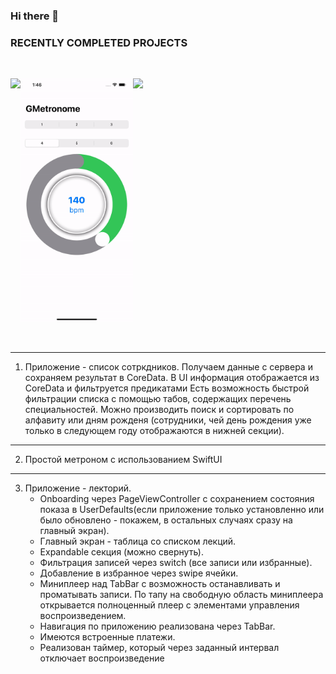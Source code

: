 ### Hi there 👋

<!--
**glebermon/glebermon** is a ✨ _special_ ✨ repository because its `README.md` (this file) appears on your GitHub profile.

Here are some ideas to get you started:

- 🔭 I’m currently working on ...
- 🌱 I’m currently learning ...
- 👯 I’m looking to collaborate on ...
- 🤔 I’m looking for help with ...
- 💬 Ask me about ...
- 📫 How to reach me: ...
- 😄 Pronouns: ...
- ⚡ Fun fact: ...
-->


### RECENTLY COMPLETED PROJECTS

<br/>

<p style="display:flex">
    <a href="https://github.com/glebermon/employee_list">
        <img width=180 src="https://github.com/glebermon/glebermon/blob/main/employeeList.gif" />
    </a>
    <a href="https://github.com/glebermon/GMetronome">
        <img width=180 src="https://github.com/glebermon/glebermon/blob/main/GMetronome.gif" />
    </a>
    <a href="https://github.com/glebermon/LecturePlayer">
        <img width=180 src="https://github.com/glebermon/glebermon/blob/main/LecturePlayer.gif" />
    </a>

</p>
<br/>

------------------------------------------------------------
1) Приложение - список сотркдников. Получаем данные с сервера и сохраняем результат в CoreData. В UI информация отображается из CoreData и фильтруется предикатами Есть возможность быстрой фильтрации списка с помощью табов, содержащих перечень специальностей. Можно производить поиск и сортировать по алфавиту или дням рожденя (сотрудники, чей день рождения уже только в следующем году отображаются в нижней секции).

------------------------------------------------------------
2) Простой метроном с использованием SwiftUI 

------------------------------------------------------------
3) Приложение - лекторий. 
    - Onboarding через PageViewController с сохранением состояния показа в UserDefaults(если приложение только установленно или было обновлено - покажем, в остальных случаях сразу на главный экран).
    - Главный экран - таблица со списком лекций. 
    - Expandable секция (можно свернуть). 
    - Фильтрация записей через switch (все записи или избранные). 
    - Добавление в избранное через swipe ячейки. 
    - Миниплеер над TabBar с возможность останавливать и проматывать записи. По тапу на свободную область миниплеера открывается полноценный плеер с элементами управления воспроизведением. 
    - Навигация по приложению реализована через TabBar. 
    - Имеются встроенные платежи.
    - Реализован таймер, который через заданный интервал отключает воспроизведение
